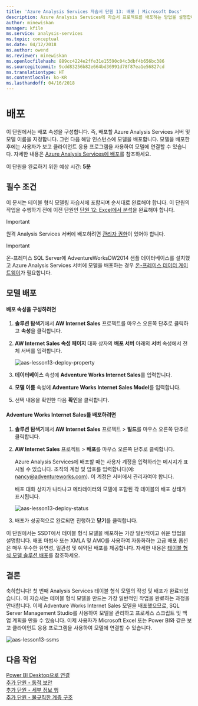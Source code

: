 ```yaml
---
title: 'Azure Analysis Services 자습서 단원 13: 배포 | Microsoft Docs'
description: Azure Analysis Services에 자습서 프로젝트를 배포하는 방법을 설명합니다.
author: minewiskan
manager: kfile
ms.service: analysis-services
ms.topic: conceptual
ms.date: 04/12/2018
ms.author: owend
ms.reviewer: minewiskan
ms.openlocfilehash: 889cc4224e2ffe31e15590c04c3dbf4b656bc386
ms.sourcegitcommit: 9cdd83256b82e664bd36991d78f87ea1e56827cd
ms.translationtype: HT
ms.contentlocale: ko-KR
ms.lasthandoff: 04/16/2018
---
```

# <a name="deploy"></a>배포

이 단원에서는 배포 속성을 구성합니다. 즉, 배포할 Azure Analysis Services 서버 및 모델 이름을 지정합니다. 그런 다음 해당 인스턴스에 모델을 배포합니다. 모델을 배포한 후에는 사용자가 보고 클라이언트 응용 프로그램을 사용하여 모델에 연결할 수 있습니다. 자세한 내용은 [Azure Analysis Services에 배포](https://docs.microsoft.com/azure/analysis-services/analysis-services-deploy)를 참조하세요.  
  
이 단원을 완료하기 위한 예상 시간: **5분**  
  
## <a name="prerequisites"></a>필수 조건  
이 문서는 테이블 형식 모델링 자습서에 포함되며 순서대로 완료해야 합니다. 이 단원의 작업을 수행하기 전에 이전 단원인 [단원 12: Excel에서 분석](../tutorials/aas-lesson-12-analyze-in-excel.md)을 완료해야 합니다.  

> [!IMPORTANT]  
> 원격 Analysis Services 서버에 배포하려면 [관리자 권한](../analysis-services-server-admins.md)이 있어야 합니다.  

> [!IMPORTANT]  
> 온-프레미스 SQL Server에 AdventureWorksDW2014 샘플 데이터베이스를 설치했고 Azure Analysis Services 서버에 모델을 배포하는 경우 [온-프레미스 데이터 게이트웨이](../analysis-services-gateway.md)가 필요합니다.
  
## <a name="deploy-the-model"></a>모델 배포  
  
#### <a name="to-configure-deployment-properties"></a>배포 속성을 구성하려면  

  
1.  **솔루션 탐색기**에서 **AW Internet Sales** 프로젝트를 마우스 오른쪽 단추로 클릭하고 **속성**을 클릭합니다.  
  
2.  **AW Internet Sales 속성 페이지** 대화 상자의 **배포 서버** 아래의 **서버** 속성에서 전체 서버를 입력합니다.  

    ![aas-lesson13-deploy-property](../tutorials/media/aas-lesson13-deploy-property.png)
  
3.  **데이터베이스** 속성에 **Adventure Works Internet Sales**를 입력합니다.  
  
4.  **모델 이름** 속성에 **Adventure Works Internet Sales Model**를 입력합니다.  
  
5.  선택 내용을 확인한 다음 **확인**을 클릭합니다.  
  
#### <a name="to-deploy-the-adventure-works-internet-sales"></a>Adventure Works Internet Sales를 배포하려면
  
1.  **솔루션 탐색기**에서 **AW Internet Sales** 프로젝트 > **빌드**를 마우스 오른쪽 단추로 클릭합니다.  

2.  **AW Internet Sales** 프로젝트 > **배포**를 마우스 오른쪽 단추로 클릭합니다.

    Azure Analysis Services에 배포할 때는 사용자 계정을 입력하라는 메시지가 표시될 수 있습니다. 조직의 계정 및 암호를 입력합니다(예: nancy@adventureworks.com). 이 계정은 서버에서 관리자여야 합니다.
  
    배포 대화 상자가 나타나고 메타데이터와 모델에 포함된 각 테이블의 배포 상태가 표시됩니다.  
    
    ![aas-lesson13-deploy-status](../tutorials/media/aas-lesson13-deploy-status.png)
  
3. 배포가 성공적으로 완료되면 진행하고 **닫기**를 클릭합니다.  
  

이 단원에서는 SSDT에서 테이블 형식 모델을 배포하는 가장 일반적이고 쉬운 방법을 설명합니다. 배포 마법사 또는 XMLA 및 AMO를 사용하여 자동화하는 고급 배포 옵션은 매우 우수한 유연성, 일관성 및 예약된 배포를 제공합니다. 자세한 내용은 [테이블 형식 모델 솔루션 배포](https://docs.microsoft.com/sql/analysis-services/tabular-models/tabular-model-solution-deployment-ssas-tabular)를 참조하세요.

## <a name="conclusion"></a>결론  
축하합니다! 첫 번째 Analysis Services 테이블 형식 모델의 작성 및 배포가 완료되었습니다. 이 자습서는 테이블 형식 모델을 만드는 가장 일반적인 작업을 완료하는 과정을 안내합니다. 이제 Adventure Works Internet Sales 모델을 배포했으므로, SQL Server Management Studio를 사용하여 모델을 관리하고 프로세스 스크립트 및 백업 계획을 만들 수 있습니다. 이제 사용자가 Microsoft Excel 또는 Power BI와 같은 보고 클라이언트 응용 프로그램을 사용하여 모델에 연결할 수 있습니다.  

![aas-lesson13-ssms](../tutorials/media/aas-lesson13-ssms.png)
  
  
  
## <a name="whats-next"></a>다음 작업
[Power BI Desktop으로 연결](../analysis-services-connect-pbi.md)   
[추가 단원 - 동적 보안](../tutorials/aas-supplemental-lesson-dynamic-security.md)   
[추가 단원 - 세부 정보 행](../tutorials/aas-supplemental-lesson-detail-rows.md)   
[추가 단원 - 불규칙한 계층 구조](../tutorials/aas-supplemental-lesson-ragged-hierarchies.md)   
